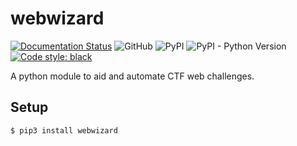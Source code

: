 # webwizard
[![Documentation Status](https://readthedocs.org/projects/webwizard/badge/?version=latest)](https://webwizard.readthedocs.io/en/latest/?badge=latest)
![GitHub](https://img.shields.io/github/license/Magicks52/webwizard)
![PyPI](https://img.shields.io/pypi/v/webwizard)
![PyPI - Python Version](https://img.shields.io/pypi/pyversions/webwizard)
[![Code style: black](https://img.shields.io/badge/code%20style-black-000000.svg)](https://github.com/psf/black)

A python module to aid and automate CTF web challenges.

## Setup
```
$ pip3 install webwizard
```
